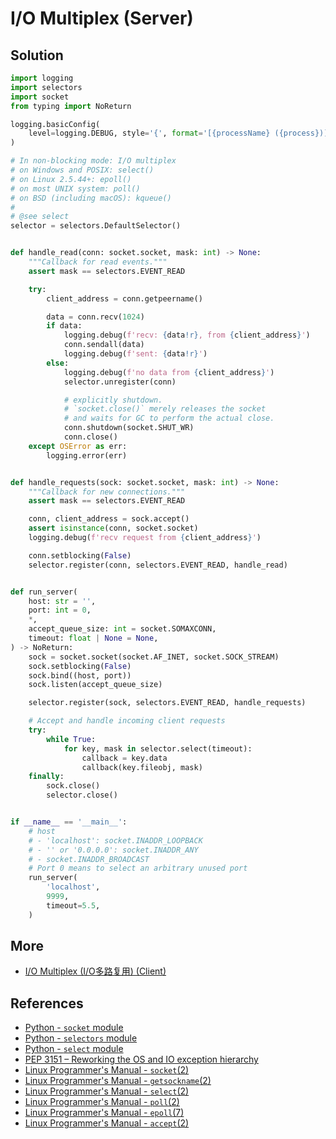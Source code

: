 # I/O Multiplex (Server)

## Solution

```python
import logging
import selectors
import socket
from typing import NoReturn

logging.basicConfig(
    level=logging.DEBUG, style='{', format='[{processName} ({process})] {message}'
)

# In non-blocking mode: I/O multiplex
# on Windows and POSIX: select()
# on Linux 2.5.44+: epoll()
# on most UNIX system: poll()
# on BSD (including macOS): kqueue()
#
# @see select
selector = selectors.DefaultSelector()


def handle_read(conn: socket.socket, mask: int) -> None:
    """Callback for read events."""
    assert mask == selectors.EVENT_READ

    try:
        client_address = conn.getpeername()

        data = conn.recv(1024)
        if data:
            logging.debug(f'recv: {data!r}, from {client_address}')
            conn.sendall(data)
            logging.debug(f'sent: {data!r}')
        else:
            logging.debug(f'no data from {client_address}')
            selector.unregister(conn)

            # explicitly shutdown.
            # `socket.close()` merely releases the socket
            # and waits for GC to perform the actual close.
            conn.shutdown(socket.SHUT_WR)
            conn.close()
    except OSError as err:
        logging.error(err)


def handle_requests(sock: socket.socket, mask: int) -> None:
    """Callback for new connections."""
    assert mask == selectors.EVENT_READ

    conn, client_address = sock.accept()
    assert isinstance(conn, socket.socket)
    logging.debug(f'recv request from {client_address}')

    conn.setblocking(False)
    selector.register(conn, selectors.EVENT_READ, handle_read)


def run_server(
    host: str = '',
    port: int = 0,
    *,
    accept_queue_size: int = socket.SOMAXCONN,
    timeout: float | None = None,
) -> NoReturn:
    sock = socket.socket(socket.AF_INET, socket.SOCK_STREAM)
    sock.setblocking(False)
    sock.bind((host, port))
    sock.listen(accept_queue_size)

    selector.register(sock, selectors.EVENT_READ, handle_requests)

    # Accept and handle incoming client requests
    try:
        while True:
            for key, mask in selector.select(timeout):
                callback = key.data
                callback(key.fileobj, mask)
    finally:
        sock.close()
        selector.close()


if __name__ == '__main__':
    # host
    # - 'localhost': socket.INADDR_LOOPBACK
    # - '' or '0.0.0.0': socket.INADDR_ANY
    # - socket.INADDR_BROADCAST
    # Port 0 means to select an arbitrary unused port
    run_server(
        'localhost',
        9999,
        timeout=5.5,
    )
```

## More

- [I/O Multiplex (I/O多路复用) (Client)](https://leven-cn.github.io/python-cookbook/cookbook/core/net/io_multiplex_client)

## References

- [Python - `socket` module](https://docs.python.org/3/library/socket.html)
- [Python - `selectors` module](https://docs.python.org/3/library/selectors.html)
- [Python - `select` module](https://docs.python.org/3/library/select.html)
- [PEP 3151 – Reworking the OS and IO exception hierarchy](https://peps.python.org/pep-3151/)
- [Linux Programmer's Manual - `socket`(2)](https://manpages.debian.org/bullseye/manpages-dev/socket.2.en.html)
- [Linux Programmer's Manual - `getsockname`(2)](https://manpages.debian.org/bullseye/manpages-dev/getsockname.2.en.html)
- [Linux Programmer's Manual - `select`(2)](https://manpages.debian.org/bullseye/manpages-dev/select.2.en.html)
- [Linux Programmer's Manual - `poll`(2)](https://manpages.debian.org/bullseye/manpages-dev/poll.2.en.html)
- [Linux Programmer's Manual - `epoll`(7)](https://manpages.debian.org/bullseye/manpages-dev/epoll.7.en.html)
- [Linux Programmer's Manual - `accept`(2)](https://manpages.debian.org/bullseye/manpages-dev/accept.2.en.html)
